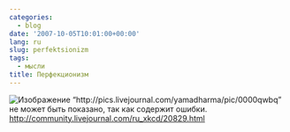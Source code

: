 ```yaml
---
categories:
  - blog
date: '2007-10-05T10:01:00+00:00'
lang: ru
slug: perfektsionizm
tags:
  - мысли
title: Перфекционизм
---
```




![&Icy;&zcy;&ocy;&bcy;&rcy;&acy;&zhcy;&iecy;&ncy;&icy;&iecy; “http://pics.livejournal.com/yamadharma/pic/0000qwbq” &ncy;&iecy; &mcy;&ocy;&zhcy;&iecy;&tcy; &bcy;&ycy;&tcy;&softcy; &pcy;&ocy;&kcy;&acy;&zcy;&acy;&ncy;&ocy;, &tcy;&acy;&kcy; &kcy;&acy;&kcy; &scy;&ocy;&dcy;&iecy;&rcy;&zhcy;&icy;&tcy; &ocy;&shcy;&icy;&bcy;&kcy;&icy;.](http://pics.livejournal.com/yamadharma/pic/0000qwbq) <http://community.livejournal.com/ru_xkcd/20829.html>